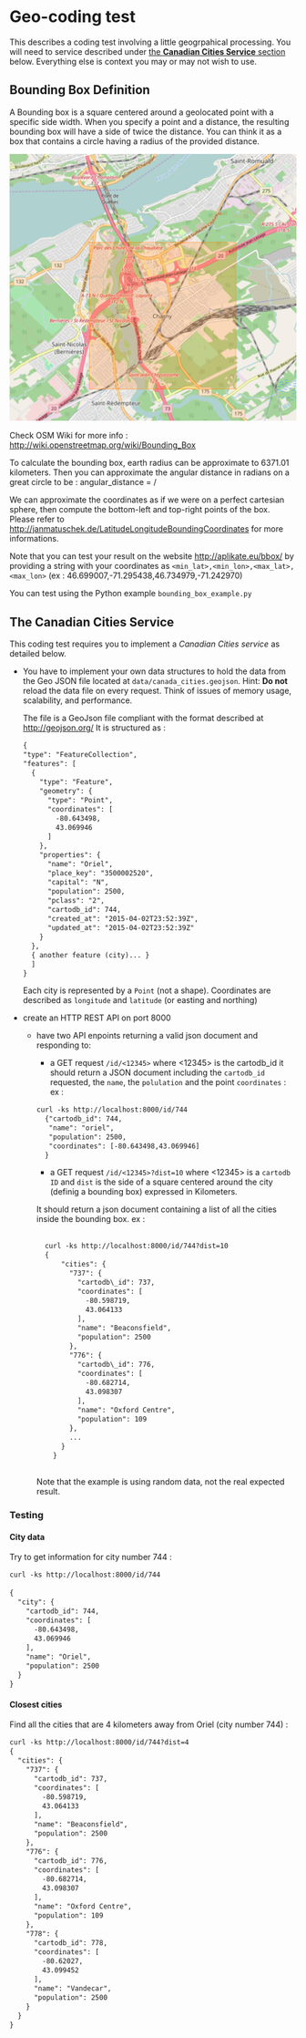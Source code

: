 # Geo-coding test #

This describes a coding test involving a little geogrpahical processing. You will need to service described under [the **Canadian Cities Service** section](#problem) below. Everything else is context you may or may not wish to use.

## Bounding Box Definition ##

A Bounding box is a square centered around a geolocated point with a specific side width. When you specify a point and a distance, the resulting bounding box will have a side of twice the distance. You can think it as a box that contains a circle having a radius of the provided distance.

![Bounding Box](https://github.com/prune998/codingtest/raw/master/boundingbox/data/aplikate_eu_bbox_.png)

Check OSM Wiki for more info : http://wiki.openstreetmap.org/wiki/Bounding_Box

To calculate the bounding box, earth radius can be approximate to 6371.01 kilometers.
Then you can approximate the angular distance in radians on a great circle to be : angular_distance = <distance> / <earth radius>

We can approximate the coordinates as if we were on a perfect cartesian sphere, then compute the bottom-left and top-right points of the box. Please refer to http://janmatuschek.de/LatitudeLongitudeBoundingCoordinates for more informations.

Note that you can test your result on the website http://aplikate.eu/bbox/ by providing a string with your coordinates as `<min_lat>,<min_lon>,<max_lat>,<max_lon>` (ex : 46.699007,-71.295438,46.734979,-71.242970)

You can test using the Python example `bounding_box_example.py`

## <a name="problem"></a>The Canadian Cities Service

This coding test requires you to implement a *Canadian Cities service* as detailed below.

- You have to implement your own data structures to hold the data from the Geo JSON file located at `data/canada_cities.geojson`. Hint: **Do not** reload the data file on every request. Think of issues of memory usage, scalability, and performance.

  The file is a GeoJson file compliant with the format described at http://geojson.org/
  It is structured as :

  ```
  {
  "type": "FeatureCollection",
  "features": [
    {
      "type": "Feature",
      "geometry": {
        "type": "Point",
        "coordinates": [
          -80.643498,
          43.069946
        ]
      },
      "properties": {
        "name": "Oriel",
        "place_key": "3500002520",
        "capital": "N",
        "population": 2500,
        "pclass": "2",
        "cartodb_id": 744,
        "created_at": "2015-04-02T23:52:39Z",
        "updated_at": "2015-04-02T23:52:39Z"
      }
    },
    { another feature (city)... }
    ]
  }
    ```
    Each city is represented by a `Point` (not a shape). Coordinates are described as `longitude` and `latitude` (or easting and northing)

- create an HTTP REST API on port 8000
  - have two API enpoints returning a valid json document and responding to:
      - a GET request `/id/<12345>` where <12345> is the cartodb_id
      it should return a JSON document including the `cartodb_id` requested, the `name`, the `polulation` and the point `coordinates` :    
      ex : 
      <pre><code>curl -ks http://localhost:8000/id/744
      {"cartodb_id": 744,
       "name": "oriel",
       "population": 2500,
       "coordinates": [-80.643498,43.069946]
      }</code></pre>

      - a GET request `/id/<12345>?dist=10` where <12345> is a `cartodb ID` and `dist` is the side of a square centered around the city  (definig a bounding box) expressed in Kilometers.

      It should return a json document containing a list of all the cities inside the bounding box.
      ex :
      <pre><code>
      curl -ks http://localhost:8000/id/744?dist=10
      {
		  "cities": {
		    "737": {
		      "cartodb\_id": 737,
		      "coordinates": [
		        -80.598719,
		        43.064133
		      ],
		      "name": "Beaconsfield",
		      "population": 2500
		    },
		    "776": {
		      "cartodb\_id": 776,
		      "coordinates": [
		        -80.682714,
		        43.098307
		      ],
		      "name": "Oxford Centre",
		      "population": 109
		    },
		    ...
		  }
		}
      </code></pre>
      Note that the example is using random data, not the real expected result.


### Testing ###
#### City data #####
Try to get information for city number 744 :

```
curl -ks http://localhost:8000/id/744

{
  "city": {
    "cartodb_id": 744,
    "coordinates": [
      -80.643498,
      43.069946
    ],
    "name": "Oriel",
    "population": 2500
  }
}
```

#### Closest cities ####
Find all the cities that are 4 kilometers away from Oriel (city number 744) :

```
curl -ks http://localhost:8000/id/744?dist=4
{
  "cities": {
    "737": {
      "cartodb_id": 737,
      "coordinates": [
        -80.598719,
        43.064133
      ],
      "name": "Beaconsfield",
      "population": 2500
    },
    "776": {
      "cartodb_id": 776,
      "coordinates": [
        -80.682714,
        43.098307
      ],
      "name": "Oxford Centre",
      "population": 109
    },
    "778": {
      "cartodb_id": 778,
      "coordinates": [
        -80.62027,
        43.099452
      ],
      "name": "Vandecar",
      "population": 2500
    }
  }
}
```
